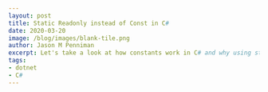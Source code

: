 ```yaml
---
layout: post
title: Static Readonly instead of Const in C#
date: 2020-03-20
image: /blog/images/blank-tile.png
author: Jason M Penniman
excerpt: Let's take a look at how constants work in C# and why using static readonly might be better some cases.
tags:
- dotnet
- C#
---
```

